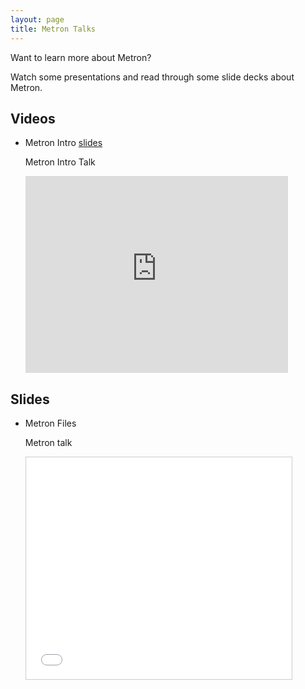 ```yaml
---
layout: page
title: Metron Talks
---
```


Want to learn more about Metron?

Watch some presentations and read through some slide decks about Metron.

## Videos

* Metron Intro
  [slides](http://www.slideshare.net/metronintro)

    Metron Intro Talk

    <iframe width="420" height="315"
            src="https://www.youtube.com/embed/blabla" frameborder="0"
            allowfullscreen></iframe>

## Slides

* Metron Files

    Metron talk

    <iframe src="//www.slideshare.net/slideshow/embed_code/key/blabla"
    width="425" height="355" frameborder="0" marginwidth="0" marginheight="0"
    scrolling="no" style="border:1px solid #CCC; border-width:1px;
    margin-bottom:5px; max-width: 100%;" allowfullscreen> </iframe>

